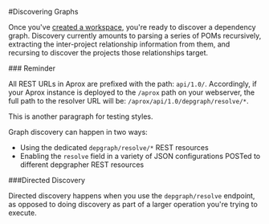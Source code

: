 <!-- Freeki metadata. Do not remove this section!
TITLE: Discovering-Graphs
-->
#Discovering Graphs

Once you've [created a workspace](Workspaces#creating), you're ready to discover a dependency graph. Discovery currently amounts to parsing a series of POMs recursively, extracting the inter-project relationship information from them, and recursing to discover the projects those relationships target.

<start-sidebar idx="1"/>
### Reminder

All REST URLs in Aprox are prefixed with the path: `api/1.0/`. Accordingly, if your Aprox instance is deployed to the `/aprox` path on your webserver, the full path to the resolver URL will be: `/aprox/api/1.0/depgraph/resolve/*`.

This is another paragraph for testing styles.
<end-sidebar/>

Graph discovery can happen in two ways:

- Using the dedicated `depgraph/resolve/*` REST resources
- Enabling the `resolve` field in a variety of JSON configurations POSTed to different depgrapher REST resources

###Directed Discovery

Directed discovery happens when you use the `depgraph/resolve` endpoint, as opposed to doing discovery as part of a larger operation you're trying to execute.


